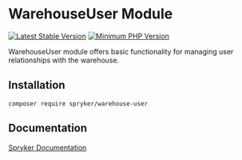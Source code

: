 # WarehouseUser Module
[![Latest Stable Version](https://poser.pugx.org/spryker/warehouse-user/v/stable.svg)](https://packagist.org/packages/spryker/warehouse-user)
[![Minimum PHP Version](https://img.shields.io/badge/php-%3E%3D%208.2-8892BF.svg)](https://php.net/)

WarehouseUser module offers basic functionality for managing user relationships with the warehouse.

## Installation

```
composer require spryker/warehouse-user
```

## Documentation

[Spryker Documentation](https://docs.spryker.com)
